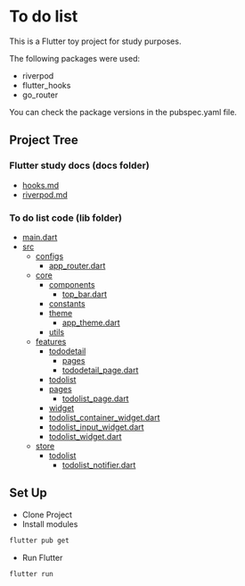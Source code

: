 # To do list

This is a Flutter toy project for study purposes.

The following packages were used:

- riverpod
- flutter_hooks
- go_router

You can check the package versions in the pubspec.yaml file.

## Project Tree

### Flutter study docs (docs folder)
 * [hooks.md](docs/hooks.md)
 * [riverpod.md](docs/riverpod.md)


### To do list code (lib folder)
 * [main.dart](lib/main.dart)
 * [src](lib/src)
     * [configs](lib/src/configs)
       * [app_router.dart](lib/src/configs/app_router.dart)
     * [core](lib/src/core)
       * [components](lib/src/core/components)
         * [top_bar.dart](lib/src/core/components/top_bar.dart)
       * [constants](lib/src/core/constants)
       * [theme](lib/src/core/theme)
         * [app_theme.dart](lib/src/core/theme/app_theme.dart)
       * [utils](lib/src/core/utils)
     * [features](lib/src/features)
       * [tododetail](lib/src/features/tododetail)
         * [pages](lib/src/features/tododetail/pages)
         * [tododetail_page.dart](lib/src/features/tododetail/pages/tododetail_page.dart)
       * [todolist](lib/src/features/todolist)
       * [pages](lib/src/features/todolist/pages)
         * [todolist_page.dart](lib/src/features/todolist/pages/todolist_page.dart)
       * [widget](lib/src/features/todolist/widget)
       * [todolist_container_widget.dart](lib/src/features/todolist/widget/todolist_container_widget.dart)
       * [todolist_input_widget.dart](lib/src/features/todolist/widget/todolist_input_widget.dart)
       * [todolist_widget.dart](lib/src/features/todolist/widget/todolist_widget.dart)
     * [store](lib/src/store)
         * [todolist](lib/src/store/todolist)
             * [todolist_notifier.dart](lib/src/store/todolist/todolist_notifier.dart)


## Set Up

- Clone Project
- Install modules

```bash
flutter pub get
```

- Run Flutter

```bash
flutter run
```

